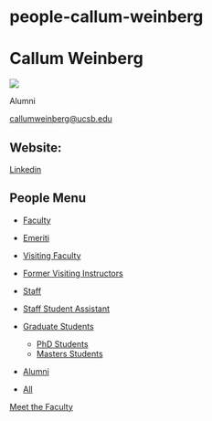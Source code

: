 # people-callum-weinberg

# Callum Weinberg

![](https://www.pstat.ucsb.edu/sites/default/files/styles/people_node/public/people/photo/Callum%20UCSB.jpg?itok=9qoAlGQa)

Alumni

[callumweinberg@ucsb.edu](mailto:callumweinberg@ucsb.edu)

## Website:

[Linkedin](https://www.linkedin.com/in/callum-weinberg-a918a162/)

## People Menu

- [Faculty](/people/academic "Faculty")
- [Emeriti](/people/emeriti "Emeriti")
- [Visiting Faculty](/people/visiting "Visiting Faculty")
- [Former Visiting Instructors](/people/lecturer "Former Visiting Instructors")
- [Staff](/people/staff)
- [Staff Student Assistant](/people/researcher "Staff Student Assistant")
- [Graduate Students](/people/student "Graduate Students")
  
  - [PhD Students](/people/student/phd "PhD Students")
  - [Masters Students](/people/student/masters "Masters Students")
- [Alumni](/people/alumni)
- [All](/people/all)

[Meet the Faculty](/people/meet-the-faculty)